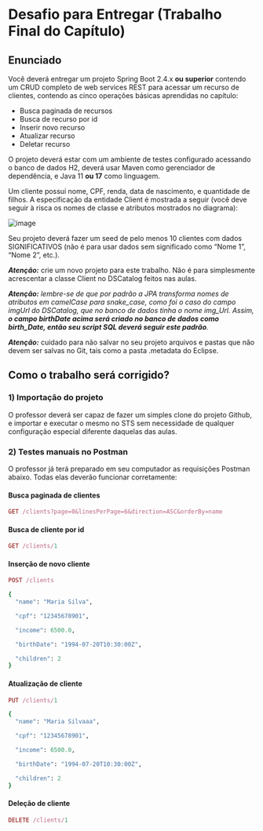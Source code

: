 #
# Desafio para Entregar (Trabalho Final do Capítulo)
## Enunciado
Você deverá entregar um projeto Spring Boot 2.4.x **ou superior** contendo um CRUD completo de web services REST para acessar um recurso de clientes, contendo as cinco operações básicas aprendidas no capítulo:

- Busca paginada de recursos
- Busca de recurso por id
- Inserir novo recurso
- Atualizar recurso
- Deletar recurso

O projeto deverá estar com um ambiente de testes configurado acessando o banco de dados H2, deverá usar Maven como gerenciador de dependência, e Java 11 **ou 17** como linguagem.

Um cliente possui nome, CPF, renda, data de nascimento, e quantidade de filhos. A especificação da entidade Client é mostrada a seguir (você deve seguir à risca os nomes de classe e atributos mostrados no diagrama):

![image](https://user-images.githubusercontent.com/96541770/228927910-69f7f283-c18a-4cf3-bdc8-0fec48b88a96.png)


Seu projeto deverá fazer um seed de pelo menos 10 clientes com dados SIGNIFICATIVOS (não é para usar dados sem significado como “Nome 1”, “Nome 2”, etc.).

***Atenção:*** crie um novo projeto para este trabalho. Não é para simplesmente acrescentar a classe Client no DSCatalog feitos nas aulas.

***Atenção:** lembre-se de que por padrão a JPA transforma nomes de atributos em camelCase para snake\_case, como foi o caso do campo imgUrl do DSCatalog, que no banco de dados tinha o nome img\_Url. Assim, **o campo birthDate acima será criado no banco de dados como birth\_Date, então seu script SQL deverá seguir este padrão**.*

***Atenção:*** cuidado para não salvar no seu projeto arquivos e pastas que não devem ser salvas no Git, tais como a pasta .metadata do Eclipse.

## Como o trabalho será corrigido?
### 1) Importação do projeto
O professor deverá ser capaz de fazer um simples clone do projeto Github, e importar e executar o mesmo no STS sem necessidade de qualquer configuração especial diferente daquelas das aulas.
### 2) Testes manuais no Postman
O professor já terá preparado em seu computador as requisições Postman abaixo. Todas elas deverão funcionar corretamente:

#### Busca paginada de clientes
```ruby
GET /clients?page=0&linesPerPage=6&direction=ASC&orderBy=name
```

#### Busca de cliente por id
```ruby
GET /clients/1
```

#### Inserção de novo cliente
```ruby
POST /clients
```

```ruby
{
  "name": "Maria Silva",

  "cpf": "12345678901",

  "income": 6500.0,

  "birthDate": "1994-07-20T10:30:00Z",

  "children": 2
}
```
#### Atualização de cliente
```ruby 
PUT /clients/1
```

```ruby
{
  "name": "Maria Silvaaa",

  "cpf": "12345678901",

  "income": 6500.0,

  "birthDate": "1994-07-20T10:30:00Z",

  "children": 2
}
```
#### Deleção de cliente
```ruby
DELETE /clients/1
```
